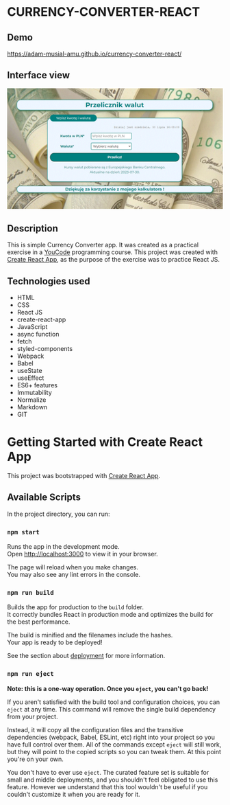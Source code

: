 # CURRENCY-CONVERTER-REACT
## Demo
https://adam-musial-amu.github.io/currency-converter-react/

## Interface view
![CURRENCY-CONVERTER](interface_view.gif)
## Description
This is simple Currency Converter app. It was created as a practical exercise in a [YouCode](https://www.facebook.com/youcodepl) programming course. This project was created with [Create React App](https://github.com/facebook/create-react-app), as the purpose of the exercise was to practice React JS.
## Technologies used
- HTML
- CSS
- React JS
- create-react-app
- JavaScript
- async function
- fetch
- styled-components
- Webpack
- Babel
- useState
- useEffect
- ES6+ features
- Immutability
- Normalize
- Markdown
- GIT
# Getting Started with Create React App

This project was bootstrapped with [Create React App](https://github.com/facebook/create-react-app).

## Available Scripts

In the project directory, you can run:

### `npm start`

Runs the app in the development mode.\
Open [http://localhost:3000](http://localhost:3000) to view it in your browser.

The page will reload when you make changes.\
You may also see any lint errors in the console.

### `npm run build`

Builds the app for production to the `build` folder.\
It correctly bundles React in production mode and optimizes the build for the best performance.

The build is minified and the filenames include the hashes.\
Your app is ready to be deployed!

See the section about [deployment](https://facebook.github.io/create-react-app/docs/deployment) for more information.

### `npm run eject`

**Note: this is a one-way operation. Once you `eject`, you can't go back!**

If you aren't satisfied with the build tool and configuration choices, you can `eject` at any time. This command will remove the single build dependency from your project.

Instead, it will copy all the configuration files and the transitive dependencies (webpack, Babel, ESLint, etc) right into your project so you have full control over them. All of the commands except `eject` will still work, but they will point to the copied scripts so you can tweak them. At this point you're on your own.

You don't have to ever use `eject`. The curated feature set is suitable for small and middle deployments, and you shouldn't feel obligated to use this feature. However we understand that this tool wouldn't be useful if you couldn't customize it when you are ready for it.

